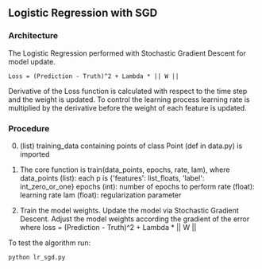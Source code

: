 ## Logistic Regression with SGD


### Architecture
The Logistic Regression performed with Stochastic Gradient Descent for model update.

    Loss = (Prediction - Truth)^2 + Lambda * || W ||

Derivative of the Loss function is calculated with respect to the time step and
the weight is updated. To control the learning process learning rate is multiplied
by the derivative before the weight of each feature is updated.

### Procedure
0. (list) training_data containing points of class Point (def in data.py) is imported

1. The core function is train(data_points, epochs, rate, lam), where
data_points (list): each p is {'features': list_floats, 'label': int_zero_or_one}
epochs (int): number of epochs to perform
rate (float): learning rate
lam (float): regularization parameter

2. Train the model weights. Update the model via Stochastic Gradient Descent.
Adjust the model weights according the gradient of the error where
loss = (Prediction - Truth)^2 + Lambda * || W ||


To test the algorithm run:

    python lr_sgd.py
